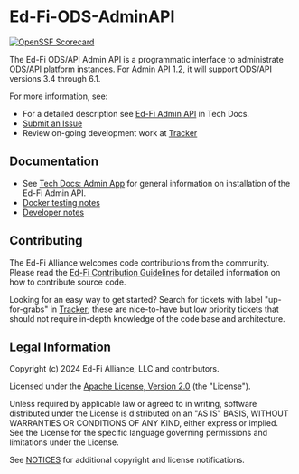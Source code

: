 # Ed-Fi-ODS-AdminAPI

[![OpenSSF Scorecard](https://api.securityscorecards.dev/projects/github.com/Ed-Fi-Alliance-OSS/AdminAPI-1.x/badge)](https://securityscorecards.dev/viewer/?uri=github.com/Ed-Fi-Alliance-OSS/AdminAPI-1.x)

The Ed-Fi ODS/API Admin API is a programmatic interface to administrate ODS/API
platform instances.  For Admin API 1.2, it will support ODS/API versions 3.4
through 6.1.

For more information, see:

* For a detailed description see [Ed-Fi Admin
  API](https://techdocs.ed-fi.org/display/ADMINAPI) in Tech Docs.
* [Submit an
  Issue](https://support.ed-fi.org)
* Review on-going development work at
  [Tracker](https://tracker.ed-fi.org/projects/ADMINAPI/issues)

## Documentation

* See [Tech Docs: Admin App](https://techdocs.ed-fi.org/display/ADMINAPI) for
  general information on installation of the Ed-Fi Admin API.
* [Docker testing notes](docs/docker.md)
* [Developer notes](docs/developer.md)

## Contributing

The Ed-Fi Alliance welcomes code contributions from the community. Please read
the [Ed-Fi Contribution
Guidelines](https://techdocs.ed-fi.org/display/ETKB/Code+Contribution+Guidelines)
for detailed information on how to contribute source code.

Looking for an easy way to get started? Search for tickets with label
"up-for-grabs" in [Tracker](https://tracker.ed-fi.org/issues/?filter=14106);
these are nice-to-have but low priority tickets that should not require in-depth
knowledge of the code base and architecture.

## Legal Information

Copyright (c) 2024 Ed-Fi Alliance, LLC and contributors.

Licensed under the [Apache License, Version 2.0](LICENSE) (the "License").

Unless required by applicable law or agreed to in writing, software
distributed under the License is distributed on an "AS IS" BASIS,
WITHOUT WARRANTIES OR CONDITIONS OF ANY KIND, either express or implied.
See the License for the specific language governing permissions and
limitations under the License.

See [NOTICES](NOTICES.md) for additional copyright and license notifications.
